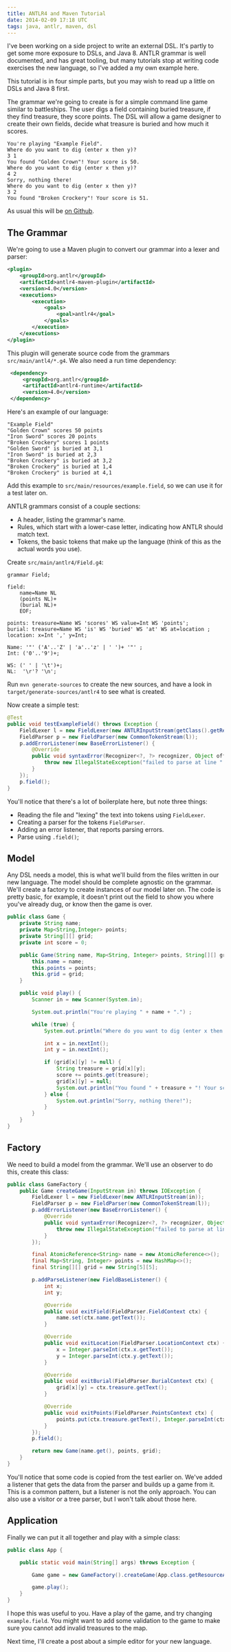 ```yaml
---
title: ANTLR4 and Maven Tutorial
date: 2014-02-09 17:18 UTC
tags: java, antlr, maven, dsl
---
```

I've been working on a side project to write an external DSL. It's partly to get some more exposure to DSLs, and Java 8. ANTLR grammar is well documented, and has great tooling, but many tutorials stop at writing code exercises the new language, so I've added a my own example here.

This tutorial is in four simple parts, but you may wish to read up a little on DSLs and Java 8 first.

The grammar we're going to create is for a simple command line game similar to battleships. The user digs a field containing buried treasure, if they find treasure, they score points. The DSL will allow a game designer to create their own fields, decide what treasure is buried and how much it scores. 

~~~
You're playing "Example Field".
Where do you want to dig (enter x then y)?
3 1
You found "Golden Crown"! Your score is 50.
Where do you want to dig (enter x then y)?
4 2
Sorry, nothing there!
Where do you want to dig (enter x then y)?
3 2
You found "Broken Crockery"! Your score is 51.
~~~

As usual this will be [on Github](https://github.com/alexec/antlr-tutorial). 

The Grammar
---
We're going to use a Maven plugin to convert our grammar into a lexer and parser:

~~~xml
<plugin>
    <groupId>org.antlr</groupId>
    <artifactId>antlr4-maven-plugin</artifactId>
    <version>4.0</version>
    <executions>
        <execution>
            <goals>
                <goal>antlr4</goal>
            </goals>
        </execution>
    </executions>
</plugin>
~~~

This plugin will generate source code from the grammars `src/main/antl4/*.g4`. We also need a run time dependency:

~~~xml
 <dependency>
     <groupId>org.antlr</groupId>
     <artifactId>antlr4-runtime</artifactId>
     <version>4.0</version>
 </dependency>
~~~

Here's an example of our language:

~~~
"Example Field"
"Golden Crown" scores 50 points
"Iron Sword" scores 20 points
"Broken Crockery" scores 1 points
"Golden Sword" is buried at 3,1
"Iron Sword" is buried at 2,3
"Broken Crockery" is buried at 3,2
"Broken Crockery" is buried at 1,4
"Broken Crockery" is buried at 4,1
~~~

Add this example to `src/main/resources/example.field`, so we can use it for a test later on.

ANTLR grammars consist of a couple sections:

* A header, listing the grammar's name.
* Rules, which start with a lower-case letter, indicating how ANTLR should match text.
* Tokens, the basic tokens that make up the language (think of this as the actual words you use).

Create `src/main/antlr4/Field.g4`:

~~~antlr
grammar Field;

field:
    name=Name NL
    (points NL)+
    (burial NL)+
    EOF;

points: treasure=Name WS 'scores' WS value=Int WS 'points';
burial: treasure=Name WS 'is' WS 'buried' WS 'at' WS at=location ;
location: x=Int ',' y=Int;

Name: '"' ('A'..'Z' | 'a'..'z' | ' ')+ '"' ;
Int: ('0'..'9')+;

WS: (' ' | '\t')+;
NL:  '\r'? '\n';
~~~

Run `mvn generate-sources` to create the new sources, and have a look in `target/generate-sources/antlr4` to see what is created.

Now create a simple test:

~~~java
@Test
public void testExampleField() throws Exception {
    FieldLexer l = new FieldLexer(new ANTLRInputStream(getClass().getResourceAsStream("/example.field")));
    FieldParser p = new FieldParser(new CommonTokenStream(l));
    p.addErrorListener(new BaseErrorListener() {
        @Override
        public void syntaxError(Recognizer<?, ?> recognizer, Object offendingSymbol, int line, int charPositionInLine, String msg, RecognitionException e) {
            throw new IllegalStateException("failed to parse at line " + line + " due to " + msg, e);
        }
    });
    p.field();
}
~~~

You'll notice that there's a lot of boilerplate here, but note three things:

* Reading the file and "lexing" the text into tokens using `FieldLexer`.
* Creating a parser for the tokens `FieldParser`.
* Adding an error listener, that reports parsing errors.
* Parse using `.field()`;

Model
---
Any DSL needs a model, this is what we'll build from the files written in our new language. The model should be complete agnostic on the grammar. We'll create a factory to create instances of our model later on. The code is pretty basic, for example, it doesn't print out the field to show you where you've already dug, or know then the game is over. 

~~~java
public class Game {
    private String name;
    private Map<String,Integer> points;
    private String[][] grid;
    private int score = 0;

    public Game(String name, Map<String, Integer> points, String[][] grid) {
        this.name = name;
        this.points = points;
        this.grid = grid;
    }

    public void play() {
        Scanner in = new Scanner(System.in);

        System.out.println("You're playing " + name + ".") ;

        while (true) {
            System.out.println("Where do you want to dig (enter x then y)?");

            int x = in.nextInt();
            int y = in.nextInt();

            if (grid[x][y] != null) {
                String treasure = grid[x][y];
                score += points.get(treasure);
                grid[x][y] = null;
                System.out.println("You found " + treasure + "! Your score is " + score + ".");
            } else {
                System.out.println("Sorry, nothing there!");
            }
        }
    }
}
~~~

Factory
---
We need to build a model from the grammar. We'll use an observer to do this, create this class:

~~~java
public class GameFactory {
    public Game createGame(InputStream in) throws IOException {
        FieldLexer l = new FieldLexer(new ANTLRInputStream(in));
        FieldParser p = new FieldParser(new CommonTokenStream(l));
        p.addErrorListener(new BaseErrorListener() {
            @Override
            public void syntaxError(Recognizer<?, ?> recognizer, Object offendingSymbol, int line, int charPositionInLine, String msg, RecognitionException e) {
                throw new IllegalStateException("failed to parse at line " + line + " due to " + msg, e);
            }
        });

        final AtomicReference<String> name = new AtomicReference<>();
        final Map<String, Integer> points = new HashMap<>();
        final String[][] grid = new String[5][5];

        p.addParseListener(new FieldBaseListener() {
            int x;
            int y;

            @Override
            public void exitField(FieldParser.FieldContext ctx) {
                name.set(ctx.name.getText());
            }

            @Override
            public void exitLocation(FieldParser.LocationContext ctx) {
                x = Integer.parseInt(ctx.x.getText());
                y = Integer.parseInt(ctx.y.getText());
            }

            @Override
            public void exitBurial(FieldParser.BurialContext ctx) {
                grid[x][y] = ctx.treasure.getText();
            }

            @Override
            public void exitPoints(FieldParser.PointsContext ctx) {
                points.put(ctx.treasure.getText(), Integer.parseInt(ctx.value.getText()));
            }
        });
        p.field();

        return new Game(name.get(), points, grid);
    }
}
~~~

You'll notice that some code is copied from the test earlier on. We've added a listener that gets the data from the parser and builds up a game from it. This is a common pattern, but a listener is not the only approach. You can also use a visitor or a tree parser, but I won't talk about those here.

Application
---
Finally we can put it all together and play with a simple class:

~~~java
public class App {

    public static void main(String[] args) throws Exception {

        Game game = new GameFactory().createGame(App.class.getResourceAsStream("/example.field"));

        game.play();
    }
}
~~~

I hope this was useful to you. Have a play of the game, and try changing `example.field`. You might want to add some validation to the game to make sure you cannot add invalid treasures to the map.

Next time, I'll create a post about a simple editor for your new language.